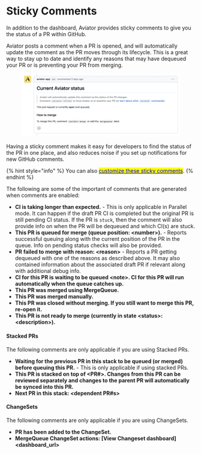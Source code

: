 # Sticky Comments

In addition to the dashboard, Aviator provides sticky comments to give you the status of a PR within GitHub.

Aviator posts a comment when a PR is opened, and will automatically update the comment as the PR moves through its lifecycle. This is a great way to stay up to date and identify any reasons that may have dequeued your PR or is preventing your PR from merging.

<figure><img src="../../.gitbook/assets/Screen Shot 2023-04-24 at 12.31.23 PM.png" alt=""><figcaption></figcaption></figure>

Having a sticky comment makes it easy for developers to find the status of the PR in one place, and also reduces noise if you set up notifications for new GitHub comments.



{% hint style="info" %}
You can also [<mark style="color:blue;">customize these sticky comments</mark>](../how-to-guides/customize-sticky-comments.md).
{% endhint %}



The following are some of the important of comments that are generated when comments are enabled:

* **CI is taking longer than expected.** - This is only applicable in Parallel mode. It can happen if the draft PR CI is completed but the original PR is still pending CI status. If the PR is `stuck`, then the comment will also provide info on when the PR will be dequeued and which CI(s) are stuck.
* **This PR is queued for merge (queue position: \<number>).** - Reports successful queuing along with the current position of the PR in the queue. Info on pending status checks will also be provided.
* **PR failed to merge with reason: \<reason>** - Reports a PR getting dequeued with one of the reasons as described above. It may also contained information about the associated draft PR if relevant along with additional debug info.
* **CI for this PR is waiting to be queued \<note>. CI for this PR will run automatically when the queue catches up.**
* **This PR was merged using MergeQueue.**
* **This PR was merged manually.**
* **This PR was closed without merging. If you still want to merge this PR, re-open it.**
* **This PR is not ready to merge (currently in state \<status>: \<description>).**

#### Stacked PRs

The following comments are only applicable if you are using Stacked PRs.

* **Waiting for the previous PR in this stack to be queued (or merged) before queuing this PR.** - This is only applicable if using stacked PRs.
* **This PR is stacked on top of \<PR#>. Changes from this PR can be reviewed separately and changes to the parent PR will automatically be synced into this PR.**
* **Next PR in this stack: \<dependent PR#s>**

#### ChangeSets

The following comments are only applicable if you are using ChangeSets.

* **PR has been added to the ChangeSet.**
* **MergeQueue ChangeSet actions: \[View Changeset dashboard]\<dashboard\_url>**
